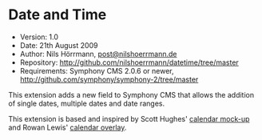 # Date and Time

- Version: 1.0
- Date: 21th August 2009
- Author: Nils Hörrmann, post@nilshoerrmann.de
- Repository: <http://github.com/nilshoerrmann/datetime/tree/master>
- Requirements: Symphony CMS 2.0.6 or newer, <http://github.com/symphony/symphony-2/tree/master>

This extension adds a new field to Symphony CMS that allows the addition of single dates, multiple dates and date ranges. 

This extension is based and inspired by Scott Hughes' [calendar mock-up](http://symphony-cms.com/community/discussions/103/) and Rowan Lewis' [calendar overlay](http://github.com/rowan-lewis/calendaroverlay/).